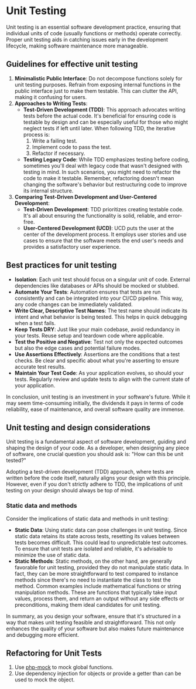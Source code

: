 # Unit Testing

Unit testing is an essential software development practice, ensuring that individual units of code
(usually functions or methods) operate correctly. Proper unit testing aids in catching issues early
in the development lifecycle, making software maintenance more manageable.

## Guidelines for effective unit testing

1. **Minimalistic Public Interface**: Do not decompose functions solely for unit testing purposes.
   Refrain from exposing internal functions in the public interface just to make them testable. This
   can clutter the API, making it confusing for users.
2. **Approaches to Writing Tests**:
    - **Test-Driven Development (TDD)**: This approach advocates writing tests before the actual
      code. It's beneficial for ensuring code is testable by design and can be especially useful for
      those who might neglect tests if left until later. When following TDD, the iterative process
      is:
        1. Write a failing test.
        2. Implement code to pass the test.
        3. Refactor if necessary.
    - **Testing Legacy Code**: While TDD emphasizes testing before coding, sometimes you'll deal
      with legacy code that wasn't designed with testing in mind. In such scenarios, you might need
      to refactor the code to make it testable. Remember, refactoring doesn't mean changing the
      software's behavior but restructuring code to improve its internal structure.
3. **Comparing Test-Driven Development and User-Centered Development**:
    - **Test-Driven Development**: TDD prioritizes creating testable code. It's all about ensuring
      the functionality is solid, reliable, and error-free.
    - **User-Centered Development (UCD)**: UCD puts the user at the center of the development
      process. It employs user stories and use cases to ensure that the software meets the end
      user's needs and provides a satisfactory user experience.

## Best practices for unit testing

-   **Isolation**: Each unit test should focus on a singular unit of code. External dependencies
    like databases or APIs should be mocked or stubbed.
-   **Automate Your Tests**: Automation ensures that tests are run consistently and can be
    integrated into your CI/CD pipeline. This way, any code changes can be immediately validated.
-   **Write Clear, Descriptive Test Names**: The test name should indicate its intent and what
    behavior is being tested. This helps in quick debugging when a test fails.
-   **Keep Tests DRY**: Just like your main codebase, avoid redundancy in your tests. Reuse setup
    and teardown code where applicable.
-   **Test the Positive and Negative**: Test not only the expected outcomes but also the edge cases
    and potential failure modes.
-   **Use Assertions Effectively**: Assertions are the conditions that a test checks. Be clear and
    specific about what you're asserting to ensure accurate test results.
-   **Maintain Your Test Code**: As your application evolves, so should your tests. Regularly review
    and update tests to align with the current state of your application.

In conclusion, unit testing is an investment in your software's future. While it may seem
time-consuming initially, the dividends it pays in terms of code reliability, ease of maintenance,
and overall software quality are immense.

## Unit testing and design considerations

Unit testing is a fundamental aspect of software development, guiding and shaping the design of your
code. As a developer, when designing any piece of software, one crucial question you should ask is:
"How can this be unit tested?"

Adopting a test-driven development (TDD) approach, where tests are written before the code itself,
naturally aligns your design with this principle. However, even if you don't strictly adhere to TDD,
the implications of unit testing on your design should always be top of mind.

### Static data and methods

Consider the implications of static data and methods in unit testing:

-   **Static Data**: Using static data can pose challenges in unit testing. Since static data
    retains its state across tests, resetting its values between tests becomes difficult. This could
    lead to unpredictable test outcomes. To ensure that unit tests are isolated and reliable, it's
    advisable to minimize the use of static data.
-   **Static Methods**: Static methods, on the other hand, are generally favorable for unit testing,
    provided they do not manipulate static data. In fact, they can be more straightforward to test
    compared to instance methods since there's no need to instantiate the class to test the method.
    Common examples include mathematical functions or string manipulation methods. These are
    functions that typically take input values, process them, and return an output without any side
    effects or preconditions, making them ideal candidates for unit testing.

In summary, as you design your software, ensure that it's structured in a way that makes unit
testing feasible and straightforward. This not only enhances the quality of your software but also
makes future maintenance and debugging more efficient.

## Refactoring for Unit Tests

1. Use [php-mock](https://github.com/php-mock/php-mock) to mock global functions.
2. Use dependency injection for objects or provide a getter than can be used to mock the object. 

<!-- DSG/ChatGPT 8/1/2023 -->
